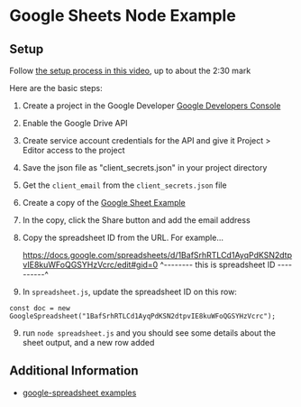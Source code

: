 # Google Sheets Node Example

##  Setup
Follow [the setup process in this video](https://www.youtube.com/watch?v=UGN6EUi4Yio), up to about the 2:30 mark

Here are the basic steps: 

1. Create a project in the Google Developer [Google Developers Console](https://console.developers.google.com)
2. Enable the Google Drive API
3. Create service account credentials for the API and give it Project > Editor access to the project
4. Save the json file as "client_secrets.json" in your project directory
5. Get the `client_email` from the `client_secrets.json` file
6. Create a copy of the [Google Sheet Example](https://docs.google.com/spreadsheets/d/1BxiMVs0XRA5nFMdKvBdBZjgmUUqptlbs74OgvE2upms/edit)
7. In the copy, click the Share button and add the email address
7. Copy the spreadsheet ID from the URL. For example... 
    
    https://docs.google.com/spreadsheets/d/1BafSrhRTLCd1AyqPdKSN2dtpvIE8kuWFoQGSYHzVcrc/edit#gid=0
                                           ^-------- this is spreadsheet ID ----------^
            
8. In `spreadsheet.js`, update the spreadsheet ID on this row:
```
const doc = new GoogleSpreadsheet("1BafSrhRTLCd1AyqPdKSN2dtpvIE8kuWFoQGSYHzVcrc");
```
9. run `node spreadsheet.js` and you should see some details about the sheet output, and a new row added

## Additional Information
- [google-spreadsheet examples](https://www.npmjs.com/package/google-spreadsheet)
